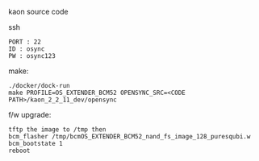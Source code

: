kaon source code

ssh
```
PORT : 22
ID : osync
PW : osync123
```

make:
```
./docker/dock-run 
make PROFILE=OS_EXTENDER_BCM52 OPENSYNC_SRC=<CODE PATH>/kaon_2_2_11_dev/opensync 
```

f/w upgrade:
```
tftp the image to /tmp then 
bcm_flasher /tmp/bcmOS_EXTENDER_BCM52_nand_fs_image_128_puresqubi.w
bcm_bootstate 1 
reboot
```
